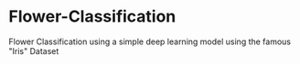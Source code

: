 # Flower-Classification
Flower Classification using a simple deep learning model using the famous "Iris" Dataset
